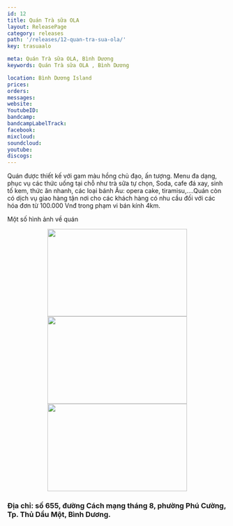 ```yaml
---
id: 12
title: Quán Trà sữa OLA
layout: ReleasePage
category: releases
path: '/releases/12-quan-tra-sua-ola/'
key: trasuaalo

meta: Quán Trà sữa OLA, Bình Dương
keywords: Quán Trà sữa OLA , Bình Dương

location: Bình Dương Island
prices: 
orders: 
messages:
website: 
YoutubeID: 
bandcamp: 
bandcampLabelTrack: 
facebook: 
mixcloud: 
soundcloud: 
youtube: 
discogs:
---
```


Quán được thiết kế với gam màu hồng chủ đạo, ấn tượng. Menu đa dạng, phục vụ các thức uống tại chỗ như trà sữa tự chọn, Soda, cafe đá xay, sinh tố kem, thức ăn nhanh, các loại bánh Âu: opera cake, tiramisu,….Quán còn có dịch vụ giao hàng tận nơi cho các khách hàng có nhu cầu đối với các hóa đơn từ 100.000 Vnđ trong phạm vi bán kính 4km.

Một số hình ảnh về quán

<div align="center"><img src="http://dulichbinhduong.org.vn/uploads/images/TR%C3%80%20S%E1%BB%AEA%20OLA%20111.jpg" width="320px" height="200px"></div>
<div align="center"><img src="http://dulichbinhduong.org.vn/uploads/images/TR%C3%80%20S%E1%BB%AEA%20OLA%20112.jpg" width="320px" height="200px"></div>
<div align="center"><img src="http://dulichbinhduong.org.vn/uploads/images/OLA%20TR%C3%80%20S%E1%BB%AEA%20113.jpg" width="320px" height="200px"></div>

<h3>Địa chỉ: số 655, đường Cách mạng tháng 8, phường Phú Cường, Tp. Thủ Dầu Một, Bình Dương.</h3>